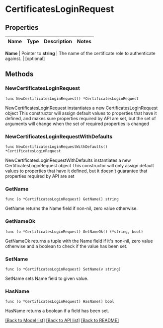 # CertificatesLoginRequest


## Properties

Name | Type | Description | Notes
------------ | ------------- | ------------- | -------------


**Name** | Pointer to **string** | The name of the certificate role to authenticate against. | [optional] 



## Methods


### NewCertificatesLoginRequest

`func NewCertificatesLoginRequest() *CertificatesLoginRequest`

NewCertificatesLoginRequest instantiates a new CertificatesLoginRequest object
This constructor will assign default values to properties that have it defined,
and makes sure properties required by API are set, but the set of arguments
will change when the set of required properties is changed

### NewCertificatesLoginRequestWithDefaults

`func NewCertificatesLoginRequestWithDefaults() *CertificatesLoginRequest`

NewCertificatesLoginRequestWithDefaults instantiates a new CertificatesLoginRequest object
This constructor will only assign default values to properties that have it defined,
but it doesn't guarantee that properties required by API are set


### GetName

`func (o *CertificatesLoginRequest) GetName() string`

GetName returns the Name field if non-nil, zero value otherwise.

### GetNameOk

`func (o *CertificatesLoginRequest) GetNameOk() (*string, bool)`

GetNameOk returns a tuple with the Name field if it's non-nil, zero value otherwise
and a boolean to check if the value has been set.

### SetName

`func (o *CertificatesLoginRequest) SetName(v string)`

SetName sets Name field to given value.


### HasName

`func (o *CertificatesLoginRequest) HasName() bool`

HasName returns a boolean if a field has been set.









[[Back to Model list]](../README.md#documentation-for-models) [[Back to API list]](../README.md#documentation-for-api-endpoints) [[Back to README]](../README.md)


